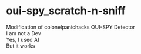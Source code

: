 # oui-spy_scratch-n-sniff
Modification of colonelpanichacks OUI-SPY Detector  
I am not a Dev  
Yes, I used AI  
But it works  
